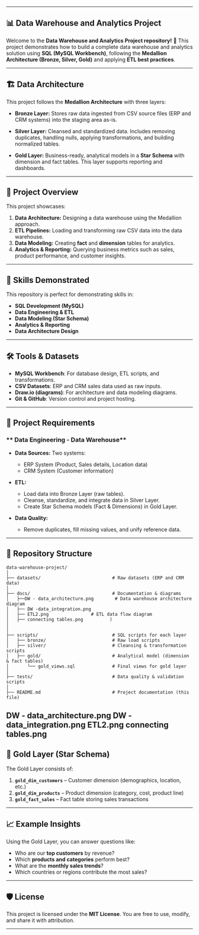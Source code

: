 

---

## **📊 Data Warehouse and Analytics Project**

Welcome to the **Data Warehouse and Analytics Project repository!** 🚀
This project demonstrates how to build a complete data warehouse and analytics solution using **SQL (MySQL Workbench)**, following the **Medallion Architecture (Bronze, Silver, Gold)** and applying **ETL best practices**.

---

## **🏗️ Data Architecture**

This project follows the **Medallion Architecture** with three layers:

* **Bronze Layer:**
  Stores raw data ingested from CSV source files (ERP and CRM systems) into the staging area as-is.

* **Silver Layer:**
  Cleansed and standardized data. Includes removing duplicates, handling nulls, applying transformations, and building normalized tables.

* **Gold Layer:**
  Business-ready, analytical models in a **Star Schema** with dimension and fact tables. This layer supports reporting and dashboards.
---

## **📖 Project Overview**

This project showcases:

1. **Data Architecture:** Designing a data warehouse using the Medallion approach.
2. **ETL Pipelines:** Loading and transforming raw CSV data into the data warehouse.
3. **Data Modeling:** Creating **fact** and **dimension** tables for analytics.
4. **Analytics & Reporting:** Querying business metrics such as sales, product performance, and customer insights.

---

## **🎯 Skills Demonstrated**

This repository is perfect for demonstrating skills in:

* **SQL Development (MySQL)**
* **Data Engineering & ETL**
* **Data Modeling (Star Schema)**
* **Analytics & Reporting**
* **Data Architecture Design**

---

## **🛠️ Tools & Datasets**

* **MySQL Workbench**: For database design, ETL scripts, and transformations.
* **CSV Datasets**: ERP and CRM sales data used as raw inputs.
* **Draw\.io (diagrams)**: For architecture and data modeling diagrams.
* **Git & GitHub**: Version control and project hosting.

---

## **🚀 Project Requirements**

### ** Data Engineering - Data Warehouse**

* **Data Sources:**
  Two systems:

  * ERP System (Product, Sales details, Location data)
  * CRM System (Customer information)
* **ETL:**

  * Load data into Bronze Layer (raw tables).
  * Cleanse, standardize, and integrate data in Silver Layer.
  * Create Star Schema models (Fact & Dimensions) in Gold Layer.
* **Data Quality:**

  * Remove duplicates, fill missing values, and unify reference data.


---

## **📂 Repository Structure**

```
data-warehouse-project/
│
├── datasets/                           # Raw datasets (ERP and CRM data)
│
├── docs/                               # Documentation & diagrams
│   ├──DW - data_architecture.png        # Data warehouse architecture diagram
│   ├── DW -data_integration.png             
│   ├── ETL2.png                # ETL data flow diagram
│   ├── connecting tables.png          )
│          
│
├── scripts/                            # SQL scripts for each layer
│   ├── bronze/                         # Raw load scripts
│   ├── silver/                         # Cleansing & transformation scripts
│   ├── gold/                           # Analytical model (dimension & fact tables)
│       └── gold_views.sql              # Final views for gold layer
│
├── tests/                              # Data quality & validation scripts
│
├── README.md                           # Project documentation (this file)
```
DW - data_architecture.png
DW -data_integration.png
ETL2.png
connecting tables.png
---

## **📜 Gold Layer (Star Schema)**

The Gold Layer consists of:

1. **`gold_dim_customers`** – Customer dimension (demographics, location, etc.)
2. **`gold_dim_products`** – Product dimension (category, cost, product line)
3. **`gold_fact_sales`** – Fact table storing sales transactions


---

## **📈 Example Insights**

Using the Gold Layer, you can answer questions like:

* Who are our **top customers** by revenue?
* Which **products and categories** perform best?
* What are the **monthly sales trends**?
* Which countries or regions contribute the most sales?


---

## **🛡️ License**

This project is licensed under the **MIT License**. You are free to use, modify, and share it with attribution.

---





